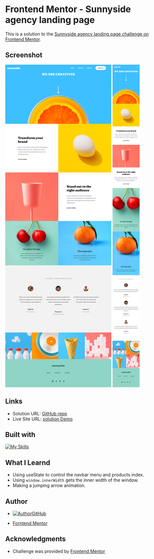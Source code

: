 # Frontend Mentor - Sunnyside agency landing page 

This is a solution to the [Sunnyside agency landing page challenge on Frontend Mentor](https://www.frontendmentor.io/challenges/sunnyside-agency-landing-page-7yVs3B6ef).

## Screenshot

![screenshot1](./public/screenshot.png)
![screenshot2](./public/screenshot2.png)

## Links

- Solution URL: [GitHub repo](https://github.com/TimWang95/sunnyside-agency-landing-page)
- Live Site URL: [solution Demo](https://lucent-praline-ec32b2.netlify.app/)


## Built with
[![My Skills](https://skillicons.dev/icons?i=react,sass)](https://skillicons.dev)


## What I Learnd
- Using useState to control the navbar menu and products index.
- Using `window.innerWidth` gets the inner width of the window.
- Making a jumping arrow animation.

## Author
- [![Author](https://skillicons.dev/icons?i=github)GitHub](https://github.com/TimWang95)

- [Forntend Mentor](https://www.frontendmentor.io/profile/TimWang95)



## Acknowledgments

- Challenge was provided by [Frontend Mentor](https://www.frontendmentor.io/home)
